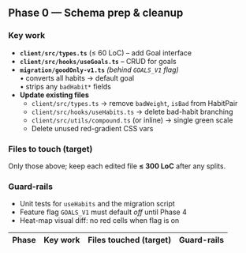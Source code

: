 ## Phase 0 — Schema prep & cleanup

### Key work
- **`client/src/types.ts`** (≤ 60 LoC) – add Goal interface
- **`client/src/hooks/useGoals.ts`** – CRUD for goals
- **`migration/goodOnly-v1.ts`** *(behind `GOALS_V1` flag)*  
  • converts all habits → default goal  
  • strips any `badHabit*` fields
- **Update existing files**
  - `client/src/types.ts` → remove `badWeight`, `isBad` from HabitPair
  - `client/src/hooks/useHabits.ts` → delete bad-habit branching
  - `client/src/utils/compound.ts` (or inline) → single green scale
  - Delete unused red-gradient CSS vars

### Files to touch (target)
Only those above; keep each edited file **≤ 300 LoC** after any splits.

### Guard-rails
- Unit tests for `useHabits` and the migration script  
- Feature flag `GOALS_V1` must default *off* until Phase 4  
- Heat-map visual diff: no red cells when flag is on

| Phase                         | Key work                                                                                                                                                                                   | Files touched (target)      | Guard-rails                 |
| ----------------------------- | ------------------------------------------------------------------------------------------------------------------------------------------------------------------------------------------ | --------------------------- | --------------------------- |